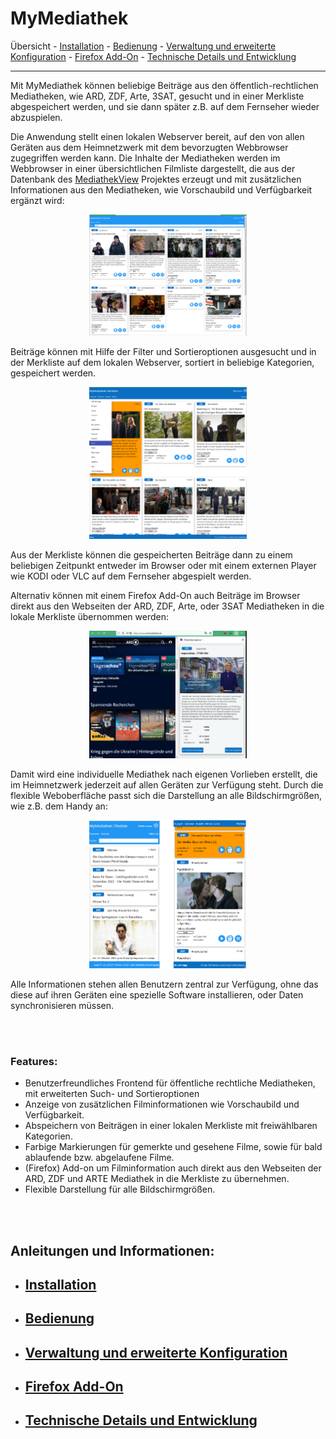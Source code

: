 ﻿# MyMediathek

Übersicht - [Installation](docs/install.md) - [Bedienung](docs/usage.md) - [Verwaltung und erweiterte Konfiguration](docs/config.md) - [Firefox Add-On](docs/addon.md) - [Technische Details und Entwicklung](docs/develop.md)
***

Mit MyMediathek können beliebige Beiträge aus den öffentlich-rechtlichen Mediatheken, wie ARD, ZDF, Arte, 3SAT, gesucht und in einer Merkliste abgespeichert werden, und sie dann später z.B. auf dem Fernseher wieder abzuspielen. 

Die Anwendung stellt einen lokalen Webserver bereit, auf den von allen Geräten aus dem Heimnetzwerk mit dem bevorzugten Webbrowser zugegriffen werden kann.  Die Inhalte der Mediatheken werden im Webbrowser in einer übersichtlichen Filmliste dargestellt, die aus der Datenbank des [MediathekView](https://mediathekview.de/) Projektes erzeugt und mit zusätzlichen Informationen aus den Mediatheken, wie Vorschaubild und Verfügbarkeit ergänzt wird:

<p align="center">
  <img src="docs/images/Filmliste.png" alt="filmliste" width=50%/> 
</p>

Beiträge können mit Hilfe der Filter und Sortieroptionen ausgesucht und in der Merkliste auf dem lokalen Webserver, sortiert in beliebige Kategorien, gespeichert werden.

<p align="center">
  <img src="docs/images/Merkliste_gross.png" alt="merkliste" width=50%/>
</p>

Aus der Merkliste können die gespeicherten Beiträge dann zu einem beliebigen Zeitpunkt entweder im Browser oder mit einem externen Player wie KODI oder VLC auf dem Fernseher abgespielt werden. 

Alternativ können mit einem Firefox Add-On auch Beiträge im Browser direkt aus den Webseiten der ARD, ZDF, Arte, oder 3SAT Mediatheken in die lokale Merkliste übernommen werden:

<p align="center">
  <img src="docs/images/Firefox5.png" alt="drawing" width=50%/>
</p>

Damit wird eine individuelle Mediathek nach eigenen Vorlieben erstellt, die im Heimnetzwerk jederzeit auf allen Geräten zur Verfügung steht. Durch die flexible Weboberfläche passt sich die Darstellung an alle Bildschirmgrößen, wie z.B. dem Handy an:

<p align="center">
  <img src="docs/images/Merkliste.png" alt="merkliste" width=50%/> 
</p>

Alle Informationen stehen allen Benutzern zentral zur Verfügung, ohne das diese auf ihren Geräten eine spezielle Software installieren, oder Daten synchronisieren müssen.

<br><br>

### Features: ###

- Benutzerfreundliches Frontend für öffentliche rechtliche Mediatheken, mit erweiterten Such- und Sortieroptionen
- Anzeige von zusätzlichen Filminformationen wie Vorschaubild und Verfügbarkeit.
- Abspeichern von Beiträgen in einer lokalen Merkliste mit freiwählbaren Kategorien. 
- Farbige Markierungen für gemerkte und gesehene Filme, sowie für bald ablaufende bzw. abgelaufene Filme.
- (Firefox) Add-on um Filminformation auch direkt aus den Webseiten der ARD, ZDF und ARTE Mediathek in die Merkliste zu übernehmen.
- Flexible Darstellung für alle Bildschirmgrößen.

<br><br>


## Anleitungen und Informationen: ##

- ## [Installation](docs/install.md) ##
- ## [Bedienung](docs/usage.md) ##
- ## [Verwaltung und erweiterte Konfiguration](docs/config.md) ##
- ## [Firefox Add-On](docs/addon.md) ##
- ## [Technische Details und Entwicklung](docs/develop.md) ##

